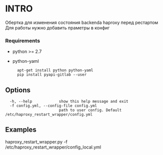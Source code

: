 INTRO
=====

Обертка для изменения состояния backenda haproxy перед рестартом
Для работы нужно добавить праметры в конфиг

### Requirements
* python >= 2.7
* python-yaml

        apt-get install python python-yaml
        pip install pyapi-gitlab --user


Options
-------
```
  -h, --help            show this help message and exit
  -f config.yml, --config-file config.yml
                        path to user config. Default /etc/haproxy_restart_wrapper/config.yml
```

Examples
--------
haproxy_restart_wrapper.py -f /etc/haproxy_restart_wrapper/config_local.yml
